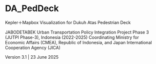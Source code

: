# DA_PedDeck
Kepler＋Mapbox Visualization for Dukuh Atas Pedestrian Deck

JABODETABEK Urban Transportation Policy Integration Project Phase 3 (JUTPI Phase-3), Indonesia (2022-2025)
Coordinating Ministry for Economic Affairs (CMEA), Republic of Indonesia, and Japan International Cooperation Agency (JICA)

Version 3.1 | 23 June 2025
